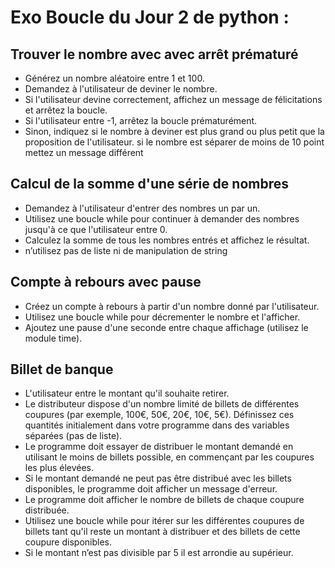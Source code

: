 # Exo Boucle du Jour 2 de python :

## Trouver le nombre avec avec arrêt prématuré

- Générez un nombre aléatoire entre 1 et 100.
- Demandez à l'utilisateur de deviner le nombre.
- Si l'utilisateur devine correctement, affichez un message de félicitations et arrêtez la boucle.
- Si l'utilisateur entre -1, arrêtez la boucle prématurément.
- Sinon, indiquez si le nombre à deviner est plus grand ou plus petit que la proposition de l'utilisateur. si le nombre est séparer de moins de 10 point mettez un message différent

## Calcul de la somme d'une série de nombres

- Demandez à l'utilisateur d'entrer des nombres un par un.
- Utilisez une boucle while pour continuer à demander des nombres jusqu'à ce que l'utilisateur entre 0.
- Calculez la somme de tous les nombres entrés et affichez le résultat.
- n’utilisez pas de liste ni de manipulation de string

## Compte à rebours avec pause

- Créez un compte à rebours à partir d'un nombre donné par l'utilisateur.
- Utilisez une boucle while pour décrementer le nombre et l'afficher.
- Ajoutez une pause d'une seconde entre chaque affichage (utilisez le module time).

## Billet de banque

- L'utilisateur entre le montant qu'il souhaite retirer.
- Le distributeur dispose d'un nombre limité de billets de différentes coupures (par exemple, 100€, 50€, 20€, 10€, 5€). Définissez ces quantités initialement dans votre programme dans des variables séparées (pas de liste).
- Le programme doit essayer de distribuer le montant demandé en utilisant le moins de billets possible, en commençant par les coupures les plus élevées.
- Si le montant demandé ne peut pas être distribué avec les billets disponibles, le programme doit afficher un message d'erreur.
- Le programme doit afficher le nombre de billets de chaque coupure distribuée.
- Utilisez une boucle while pour itérer sur les différentes coupures de billets tant qu'il reste un montant à distribuer et des billets de cette coupure disponibles.
- Si le montant n’est pas divisible par 5 il est arrondie au supérieur.

